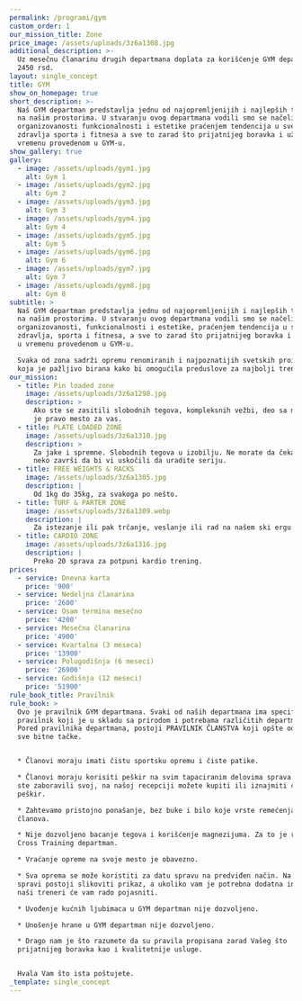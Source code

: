 ```yaml
---
permalink: /programi/gym
custom_order: 1
our_mission_title: Zone
price_image: /assets/uploads/3z6a1308.jpg
additional_description: >-
  Uz mesečnu članarinu drugih departmana doplata za korišćenje GYM departmana je
  2450 rsd.
layout: single_concept
title: GYM
show_on_homepage: true
short_description: >-
  Naš GYM departman predstavlja jednu od najopremljenijih i najlepših teretana
  na našim prostorima. U stvaranju ovog departmana vodili smo se načelima
  organizovanosti funkcionalnosti i estetike praćenjem tendencija u svetu
  zdravlja sporta i fitnesa a sve to zarad što prijatnijeg boravka i uživanja u
  vremenu provedenom u GYM-u.
show_gallery: true
gallery:
  - image: /assets/uploads/gym1.jpg
    alt: Gym 1
  - image: /assets/uploads/gym2.jpg
    alt: Gym 2
  - image: /assets/uploads/gym3.jpg
    alt: Gym 3
  - image: /assets/uploads/gym4.jpg
    alt: Gym 4
  - image: /assets/uploads/gym5.jpg
    alt: Gym 5
  - image: /assets/uploads/gym6.jpg
    alt: Gym 6
  - image: /assets/uploads/gym7.jpg
    alt: Gym 7
  - image: /assets/uploads/gym8.jpg
    alt: Gym 8
subtitle: >
  Naš GYM departman predstavlja jednu od najopremljenijih i najlepših teretana
  na našim prostorima. U stvaranju ovog departmana vodili smo se načelima
  organizovanosti, funkcionalnosti i estetike, praćenjem tendencija u svetu
  zdravlja, sporta i fitnesa, a sve to zarad što prijatnijeg boravka i uživanja
  u vremenu provedenom u GYM-u.

  Svaka od zona sadrži opremu renomiranih i najpoznatijih svetskih proizvodjača
  koja je pažljivo birana kako bi omogućila preduslove za najbolji trening.
our_mission:
  - title: Pin loaded zone
    image: /assets/uploads/3z6a1298.jpg
    description: >
      Ako ste se zasitili slobodnih tegova, kompleksnih vežbi, deo sa mašinama
      je pravo mesto za vas.
  - title: PLATE LOADED ZONE
    image: /assets/uploads/3z6a1310.jpg
    description: >
      Za jake i spremne. Slobodnih tegova u izobilju. Ne morate da čekate da
      neko završi da bi vi uskočili da uradite seriju.
  - title: FREE WEIGHTS & RACKS
    image: /assets/uploads/3z6a1305.jpg
    description: |
      Od 1kg do 35kg, za svakoga po nešto.
  - title: TURF & PARTER ZONE
    image: /assets/uploads/3z6a1309.webp
    description: |
      Za istezanje ili pak trčanje, veslanje ili rad na našem ski ergu.
  - title: CARDIO ZONE
    image: /assets/uploads/3z6a1316.jpg
    description: |
      Preko 20 sprava za potpuni kardio trening.
prices:
  - service: Dnevna karta
    price: '900'
  - service: Nedeljna članarina
    price: '2600'
  - service: Osam termina mesečno
    price: '4200'
  - service: Mesečna članarina
    price: '4900'
  - service: Kvartalna (3 meseca)
    price: '13900'
  - service: Polugodišnja (6 meseci)
    price: '26900'
  - service: Godišnja (12 meseci)
    price: '51900'
rule_book_title: Pravilnik
rule_book: >
  Ovo je pravilnik GYM departmana. Svaki od naših departmana ima specifičan
  pravilnik koji je u skladu sa prirodom i potrebama različitih departmana.
  Pored pravilnika departmana, postoji PRAVILNIK ČLANSTVA koji opšte određuje
  sve bitne tačke.


  * Članovi moraju imati čistu sportsku opremu i čiste patike.

  * Članovi moraju korisiti peškir na svim tapaciranim delovima sprava. Ukoliko
  ste zaboravili svoj, na našoj recepciji možete kupiti ili iznajmiti čist
  peškir.

  * Zahtevamo pristojno ponašanje, bez buke i bilo koje vrste remećenja drugih
  članova.

  * Nije dozvoljeno bacanje tegova i korišćenje magnezijuma. Za to je rezervisan
  Cross Training departman.

  * Vraćanje opreme na svoje mesto je obavezno.

  * Sva oprema se može koristiti za datu spravu na predviđen način. Na svakoj
  spravi postoji slikoviti prikaz, a ukoliko vam je potrebna dodatna instrukcija
  naši treneri će vam rado pojasniti.

  * Uvođenje kućnih ljubimaca u GYM departman nije dozvoljeno.

  * Unošenje hrane u GYM departman nije dozvoljeno.

  * Drago nam je što razumete da su pravila propisana zarad Vašeg što
  prijatnijeg boravka kao i kvalitetnije usluge.


  Hvala Vam što ista poštujete.
_template: single_concept
---
```


